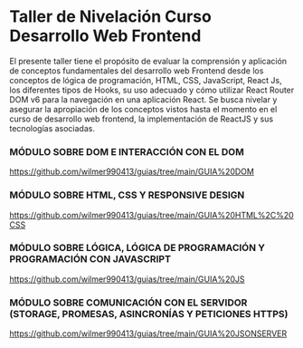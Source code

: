 
# **Taller de Nivelación Curso Desarrollo Web Frontend**

El presente taller tiene el propósito de evaluar la comprensión y aplicación de conceptos fundamentales del desarrollo web Frontend desde los conceptos de lógica de programación, HTML, CSS, JavaScript, React Js, los diferentes tipos de Hooks, su uso adecuado y cómo utilizar React Router DOM v6 para la navegación en una aplicación React. Se busca nivelar y asegurar la apropiación de los conceptos vistos hasta el momento en el curso de desarrollo web frontend, la implementación de ReactJS y sus tecnologías asociadas.

### **MÓDULO SOBRE DOM E INTERACCIÓN CON EL DOM**
https://github.com/wilmer990413/guias/tree/main/GUIA%20DOM

### **MÓDULO SOBRE HTML, CSS Y RESPONSIVE DESIGN**
https://github.com/wilmer990413/guias/tree/main/GUIA%20HTML%2C%20CSS

### **MÓDULO SOBRE LÓGICA, LÓGICA DE PROGRAMACIÓN Y PROGRAMACIÓN CON JAVASCRIPT**
https://github.com/wilmer990413/guias/tree/main/GUIA%20JS

### **MÓDULO SOBRE COMUNICACIÓN CON EL SERVIDOR (STORAGE, PROMESAS, ASINCRONÍAS Y PETICIONES HTTPS)**
https://github.com/wilmer990413/guias/tree/main/GUIA%20JSONSERVER
